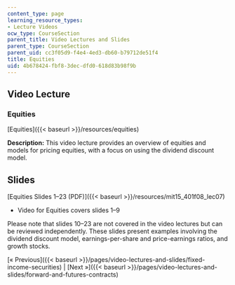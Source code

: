 ```yaml
---
content_type: page
learning_resource_types:
- Lecture Videos
ocw_type: CourseSection
parent_title: Video Lectures and Slides
parent_type: CourseSection
parent_uid: cc3f05d9-f4e4-4ed3-db60-b79712de51f4
title: Equities
uid: 4b678424-fbf8-3dec-dfd0-618d83b98f9b
---
```


Video Lecture
-------------

### Equities

[Equities]({{< baseurl >}}/resources/equities)

**Description:** This video lecture provides an overview of equities and models for pricing equities, with a focus on using the dividend discount model.

Slides
------

[Equities Slides 1–23 (PDF)]({{< baseurl >}}/resources/mit15_401f08_lec07)

*   Video for Equities covers slides 1–9

Please note that slides 10–23 are not covered in the video lectures but can be reviewed independently. These slides present examples involving the dividend discount model, earnings-per-share and price-earnings ratios, and growth stocks.

[« Previous]({{< baseurl >}}/pages/video-lectures-and-slides/fixed-income-securities) | [Next »]({{< baseurl >}}/pages/video-lectures-and-slides/forward-and-futures-contracts)